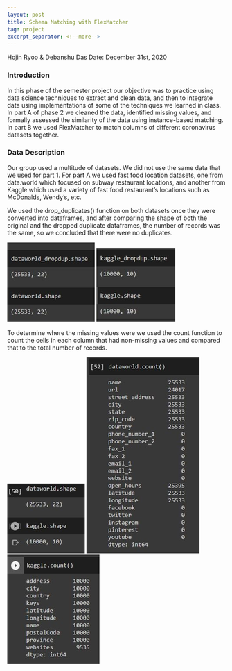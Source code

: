 ```yaml
---
layout: post
title: Schema Matching with FlexMatcher
tag: project
excerpt_separator: <!--more-->
---
```


Hojin Ryoo & Debanshu Das
Date: December 31st, 2020

### Introduction

In this phase of the semester project our objective was to practice using data science techniques to extract and clean data, and then to integrate data using implementations of some of the techniques we learned in class. In part A of phase 2 we cleaned the data, identified missing values, and formally assessed the similarity of the data using instance-based matching. In part B we used FlexMatcher to match columns of different coronavirus datasets together. 

<!--more-->

### Data Description

Our group used a multitude of datasets. We did not use the same data that we used for part 1. For part A we used fast food location datasets, one from data.world which focused on subway restaurant locations, and another from Kaggle which used a variety of fast food restaurant’s locations such as McDonalds, Wendy’s, etc. 

We used the drop_duplicates() function on both datasets once they were converted into dataframes, and after comparing the shape of both the original and the dropped duplicate dataframes, the number of records was the same, so we concluded that there were no 
duplicates.

![Duplicate 1](/imgs/dup1.JPG) ![Duplicate 2](/imgs/dup2.JPG)

To determine where the missing values were we used the count function to count the cells in each column that had non-missing values and compared that to the total number of records.

![Total Records](/imgs/schema_matcher/total_records.JPG) ![NA 1](/imgs/schema_matcher/na1.JPG) ![NA 2](/imgs/schema_matcher/na2.JPG)
